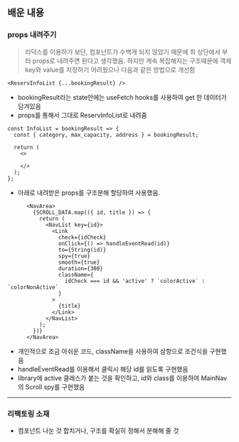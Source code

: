 ## 배운 내용

### props 내려주기

> 리덕스를 이용하기 보단, 컴포넌트가 수백개 되지 않았기 때문에 최 상단에서 부터 props로 내려주면 된다고 생각했음. 하지만 계속 복잡해지는 구조때문에 객체 key와 value를 지정하기 어려웠으나 다음과 같은 방법으로 개선함

```JS
<ReservInfoList {...bookingResult} />
```

- bookingResult라는 state안에는 useFetch hooks를 사용하여 get 한 데이터가 담겨있음
- props를 통해서 그대로 ReservInfoList로 내려줌

```JS
const InfoList = bookingResult => {
  const { category, max_capacity, address } = bookingResult;

  return (
    <>

    </>
  );
};
```

- 아래로 내려받은 props를 구조분해 할당하여 사용했음.

```JS
      <NavArea>
        {SCROLL_DATA.map(({ id, title }) => {
          return (
            <NavList key={id}>
              <Link
                check={idCheck}
                onClick={() => handleEventRead(id)}
                to={String(id)}
                spy={true}
                smooth={true}
                duration={300}
                className={
                  idCheck === id && 'active' ? `colorActive` : `colorNonActive`
                }
              >
                {title}
              </Link>
            </NavList>
          );
        })}
      </NavArea>
```

- 개인적으로 조금 아쉬운 코드, className을 사용하여 삼항으로 조건식을 구현했음
- handleEventRead를 이용해서 클릭시 해당 id를 읽도록 구현했음
- library에 active 클래스가 붙는 것을 확인하고, id와 class를 이용하여 MainNav의 Scroll spy를 구현했음

---

### 리팩토링 소재

- 컴포넌트 나눈 것 합치거나, 구조를 확실히 정해서 분해해 줄 것
